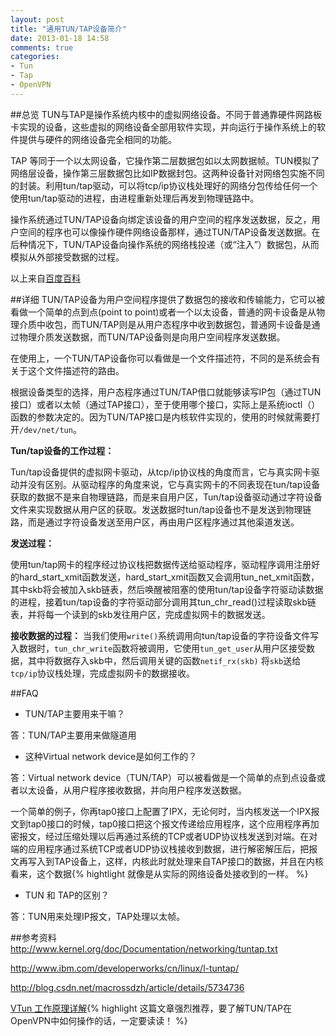 ```yaml
---
layout: post
title: "通用TUN/TAP设备简介"
date: 2013-01-18 14:58
comments: true
categories: 
- Tun
- Tap
- OpenVPN
---
```

##总览
TUN与TAP是操作系统内核中的虚拟网络设备。不同于普通靠硬件网路板卡实现的设备，这些虚拟的网络设备全部用软件实现，并向运行于操作系统上的软件提供与硬件的网络设备完全相同的功能。

TAP 等同于一个以太网设备，它操作第二层数据包如以太网数据帧。TUN模拟了网络层设备，操作第三层数据包比如IP数据封包。这两种设备针对网络包实施不同的封装。利用tun/tap驱动，可以将tcp/ip协议栈处理好的网络分包传给任何一个使用tun/tap驱动的进程，由进程重新处理后再发到物理链路中。

操作系统通过TUN/TAP设备向绑定该设备的用户空间的程序发送数据，反之，用户空间的程序也可以像操作硬件网络设备那样，通过TUN/TAP设备发送数据。在后种情况下，TUN/TAP设备向操作系统的网络栈投递（或“注入”）数据包，从而模拟从外部接受数据的过程。

以上来自[百度百科](http://baike.baidu.com/view/8570754.htm)

##详细
TUN/TAP设备为用户空间程序提供了数据包的接收和传输能力，它可以被看做一个简单的点到点(point to point)或者一个以太设备，普通的网卡设备是从物理介质中收包，而TUN/TAP则是从用户态程序中收到数据包，普通网卡设备是通过物理介质发送数据，而TUN/TAP设备则是向用户空间程序发送数据。

在使用上，一个TUN/TAP设备你可以看做是一个文件描述符，不同的是系统会有关于这个文件描述符的路由。

根据设备类型的选择，用户态程序通过TUN/TAP借口就能够读写IP包（通过TUN接口）或者以太帧（通过TAP接口），至于使用哪个接口，实际上是系统ioctl（）函数的参数决定的。因为TUN/TAP接口是内核软件实现的，使用的时候就需要打开`/dev/net/tun`。

__Tun/tap设备的工作过程：__

Tun/tap设备提供的虚拟网卡驱动，从tcp/ip协议栈的角度而言，它与真实网卡驱动并没有区别。从驱动程序的角度来说，它与真实网卡的不同表现在tun/tap设备获取的数据不是来自物理链路，而是来自用户区，Tun/tap设备驱动通过字符设备文件来实现数据从用户区的获取。发送数据时tun/tap设备也不是发送到物理链路，而是通过字符设备发送至用户区，再由用户区程序通过其他渠道发送。

__发送过程：__

使用tun/tap网卡的程序经过协议栈把数据传送给驱动程序，驱动程序调用注册好的hard_start_xmit函数发送，hard_start_xmit函数又会调用tun_net_xmit函数，其中skb将会被加入skb链表，然后唤醒被阻塞的使用tun/tap设备字符驱动读数据的进程，接着tun/tap设备的字符驱动部分调用其tun_chr_read()过程读取skb链表，并将每一个读到的skb发往用户区，完成虚拟网卡的数据发送。

__接收数据的过程：__
当我们使用`write()`系统调用向tun/tap设备的字符设备文件写入数据时，`tun_chr_write`函数将被调用，它使用`tun_get_user`从用户区接受数据，其中将数据存入skb中，然后调用关键的函数`netif_rx(skb)` 将`skb`送给`tcp/ip`协议栈处理，完成虚拟网卡的数据接收。

##FAQ

* TUN/TAP主要用来干嘛？

答：TUN/TAP主要用来做隧道用

* 这种Virtual network device是如何工作的？

答：Virtual network device（TUN/TAP）可以被看做是一个简单的点到点设备或者以太设备，从用户程序接收数据，并向用户程序发送数据。

一个简单的例子，你再tap0接口上配置了IPX，无论何时，当内核发送一个IPX报文到tap0接口的时候，tap0接口把这个报文传递给应用程序，这个应用程序再加密报文，经过压缩处理以后再通过系统的TCP或者UDP协议栈发送到对端。在对端的应用程序通过系统TCP或者UDP协议栈接收到数据，进行解密解压后，把报文再写入到TAP设备上，这样，内核此时就处理来自TAP接口的数据，并且在内核看来，这个数据{% hightlight 就像是从实际的网络设备处接收到的一样。 %}

* TUN 和 TAP的区别？

答：TUN用来处理IP报文，TAP处理以太帧。

##参考资料
<http://www.kernel.org/doc/Documentation/networking/tuntap.txt>

<http://www.ibm.com/developerworks/cn/linux/l-tuntap/>

<http://blog.csdn.net/macrossdzh/article/details/5734736>

[VTun 工作原理详解](http://blog.csdn.net/wangxing1018/article/details/4169179){% highlight 这篇文章强烈推荐，要了解TUN/TAP在OpenVPN中如何操作的话，一定要读读！ %}
